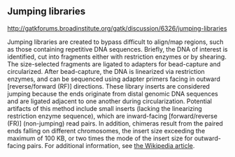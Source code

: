 ## Jumping libraries

http://gatkforums.broadinstitute.org/gatk/discussion/6326/jumping-libraries

<p>Jumping libraries are created to bypass difficult to align/map regions, such as those containing repetitive DNA sequences.  Briefly, the DNA of interest is identified, cut into fragments either with restriction enzymes or by shearing.  The size-selected fragments are ligated to adapters for bead-capture and circularized. After bead-capture, the DNA is linearized via restriction enzymes, and can be sequenced using adapter primers facing in outward [reverse/forward (RF)] directions. These library inserts are considered jumping because the ends originate from distal genomic DNA sequences and are ligated adjacent to one another during circularization.  Potential artifacts of this method include small inserts (lacking the linearizing restriction enzyme sequence), which are inward-facing [forward/reverse (FR)] (non-jumping) read pairs. In addition, chimeras result from the paired ends falling on different chromosomes, the insert size exceeding the maximum of 100 KB, or two times the mode of the insert size for outward-facing pairs. For additional information, see <a href="http://www.wikipedia.org/wiki/Jumping_library#Paired-end_sequencing">the Wikipedia article</a>. </p>
